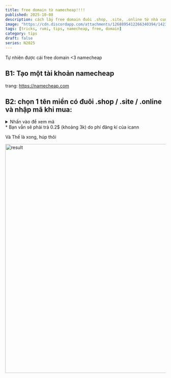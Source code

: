 ```yaml
---
title: free domain từ namecheap!!!!
published: 2025-10-08
description: cách lấy free domain đuôi .shop, .site, .online từ nhà cung cấp namecheap
image: "https://cdn.discordapp.com/attachments/1268895412266340394/1423571276449976441/1.jpg?ex=68e0cb90&is=68df7a10&hm=338c67562420dcdb2d5e22d668c416c5acd5dc03af5fd459e2fe8ff48e5483bb&"
tags: [tricks, rumi, tips, namecheap, free, domain]
category: tips
draft: false
series: N2025
---
```


Tự nhiên được cái free domain <3 namecheap

## B1: Tạo một tài khoản namecheap

trang: https://namecheap.com

## B2: chọn 1 tên miền có đuôi .shop / .site / .online và nhập mã khi mua:

 <details>
    <summary> Nhấn vào để xem mã</summary>
	
  ```
	 FREEDOMAIN2025
```
 </details>
* Bạn vẫn sẽ phải trả 0.2$ (khoảng 3k) do phí đăng kí của icann

Và Thế là xong, húp thôi

<img width="1287" height="721" alt="result" src="https://camo.githubusercontent.com/821053e18f77d32e4a8b1db5bbf8eb6ffa49b7a1897bd23cb5d7cfefc60a317c/68747470733a2f2f696d6775722e636f6d2f72696c485678412e706e67" />


